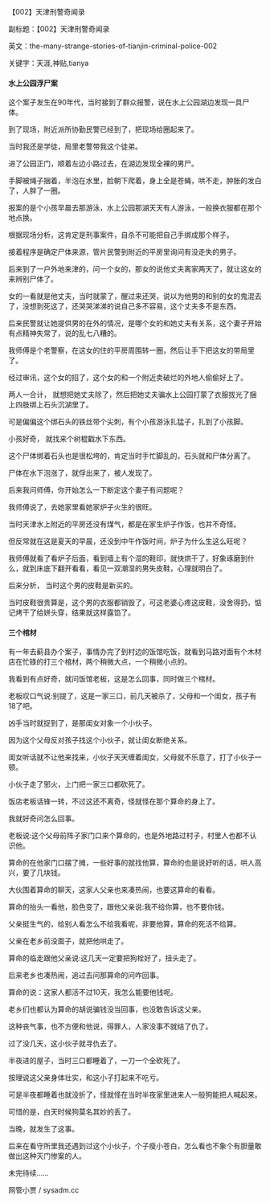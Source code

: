 【002】天津刑警奇闻录

副标题：【002】天津刑警奇闻录

英文：the-many-strange-stories-of-tianjin-criminal-police-002

关键字：天涯,神贴,tianya



#### 水上公园浮尸案

这个案子发生在90年代，当时接到了群众报警，说在水上公园湖边发现一具尸体。

到了现场，附近派所协勤民警已经到了，把现场给圈起来了。

当时我还是学徒，局里老警带我这个徒弟。



进了公园正门，顺着左边小路过去，在湖边发现全裸的男尸。

手脚被绳子捆着，半泡在水里，脸朝下爬着，身上全是苍蝇，哄不走，肿胀的发白了，人胖了一圈。

报案的是个小孩早晨去那游泳，水上公园那湖天天有人游泳，一般换衣服都在那个地点换。



根据现场分析，这肯定是刑事案件，自杀不可能把自己手绑成那个样子。

接着程序是确定尸体来源，管片民警到附近的平房里询问有没走失的男子。

后来到了一户外地来津的，问一个女的，那女的说他丈夫离家两天了，就让这女的来辨别尸体了。

女的一看就是他丈夫，当时就蒙了，醒过来还哭，说以为他男的和别的女的鬼混去了，没想到死这了，还哭哭涕涕的说自己多不容易，这个丈夫多不是东西。

后来民警就让她提供男的在外的情况，是哪个女的和她丈夫有关系，这个妻子开始有点精神失常了，说的乱七八糟的。



我师傅是个老警察，在这女的住的平房周围转一圈，然后让手下把这女的带局里了。

经过审讯，这个女的招了，这个女的和一个附近卖破烂的外地人偷偷好上了。

两人一合计， 就想把她丈夫除了，然后把她丈夫骗水上公园打蒙了衣服拔光了捆上四肢绑上石头沉湖里了。

可是偏偏这个绑石头的铁丝带个尖刺，有个小孩游泳扎猛子，扎到了小孩脚。

小孩好奇， 就找来个树棍戳水下东西。

这个尸体绑着石头也是很松垮的，肯定当时手忙脚乱的，石头就和尸体分离了。

尸体在水下泡涨了，就俘出来了，被人发现了。



后来我问师傅，你开始怎么一下断定这个妻子有问题呢？

我师傅说了，去她家里看她家炉子火生的很旺。

当时天津水上附近的平房还没有煤气，都是在家生炉子作饭，也并不奇怪。

但反常就在这是夏天的早晨，还没到中午作饭时间，炉子为什么生这么旺呢？

我师傅就看了看炉子后面，看到墙上有个湿的鞋印，就快烘干了，好象琢磨到什么，就到床底下翻开看看，看见一双潮湿的男失皮鞋，心理就明白了。



后来分析， 当时这个男的皮鞋是新买的。

当时皮鞋很贵算是，这个男的衣服都销毁了，可这老婆心疼这皮鞋，没舍得扔，惦记烤干了给姘头穿，结果就这样露馅了。



#### 三个棺材

有一年去蓟县办个案子，事情办完了到村边的饭馆吃饭，就看到马路对面有个木材店在忙碌的打三个棺材，两个稍微大点，一个稍微小点的。

我看到有点好奇，就问饭馆老板，这是怎么回事，同时做三个棺材。



老板叹口气说:别提了，这是一家三口，前几天被杀了，父母和一个闺女，孩子有18了吧。

凶手当时就捉到了，是那闺女对象一个小伙子。

因为这个父母反对孩子找这个小伙子，就让闺女断绝关系。

闺女听话就不让他来找来，小伙子天天缠着闺女，父母就不乐意了，打了小伙子一顿。

小伙子走了邪火，上门把一家三口都砍死了。



饭店老板话锋一转，不过这还不离奇，怪就怪在那个算命的身上了。

我就好奇问怎么回事。

老板说:这个父母前阵子家门口来个算命的，也是外地路过村子，村里人也都不认识他。

算命的在他家门口摆了摊，一些好事的就找他算，算命的也是说好听的话，哄人高兴，要了几块钱。



大伙围着算命的聊天，这家人父亲也来凑热闹，也要这算命的看看。

算命的抬头一看他，脸色变了，跟他父亲说:我不给你算，也不要你钱。

父亲挺生气的，给别人看怎么不给我看呢，非要他算，算命的死活不给算。

父亲在老乡前没面子，就把他哄走了。

算命的临走跟他父亲说:这几天一定要把狗栓好了，扭头走了。



后来老乡也凑热闹，追过去问那算命的问咋回事。

算命的说：这家人都活不过10天，我怎么能要他钱呢。

老乡们也都认为算命的胡说骗钱没当回事，也没敢告诉这父亲。

这种丧气事，也不方便和他说，得罪人，人家没事不就结了仇了。



过了没几天，这小伙子就寻仇去了。

半夜进的屋子，当时三口都睡着了，一刀一个全砍死了。

按理说这父亲身体壮实，和这小子打起来不吃亏。

可是半夜都睡着也就没折了，怪就怪在当时半夜家里进来人一般狗能把人喊起来。

可惜的是，白天时候狗莫名其妙的丢了。

当晚，就发生了这事。



后来在看守所里我还遇到过这个小伙子，个子瘦小苍白，怎么看也不象个有胆量敢做出这种灭门惨案的人。



未完待续……

网管小贾 / sysadm.cc